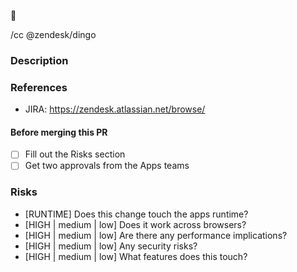 
💐

/cc @zendesk/dingo

### Description

### References
* JIRA: https://zendesk.atlassian.net/browse/

#### Before merging this PR
- [ ] Fill out the Risks section
- [ ] Get two approvals from the Apps teams

### Risks
* [RUNTIME] Does this change touch the apps runtime?
* [HIGH | medium | low] Does it work across browsers?
* [HIGH | medium | low] Are there any performance implications?
* [HIGH | medium | low] Any security risks?
* [HIGH | medium | low] What features does this touch?
